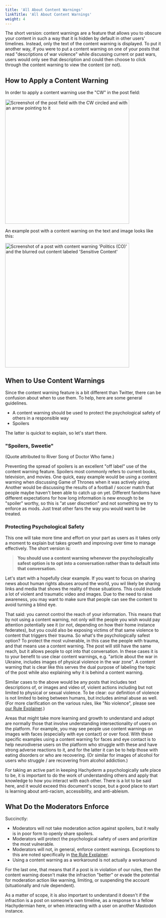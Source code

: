 ```yaml
---
title: 'All About Content Warnings'
linkTitle: 'All About Content Warnings'
weight: 4
---
```


The short version: content warnings are a feature that allows you to
obscure your content in such a way that it is hidden by default in other
users' timelines. Instead, only the text of the content warning is
displayed. To put it another way, if you were to put a content warning on
one of your posts that read "descriptions of war violence" while discussing
current or past wars, users would only see that description and could then
choose to click through the content warning to view the content (or not).

## How to Apply a Content Warning

In order to apply a content warning use the "CW" in the post field:

<img src="../assets/mastodon-content-warning-button.png" 
     width="400"
     alt="Screenshot of the post field with the CW circled and with
          an arrow pointing to it" />

An example post with a content warning on the text and image looks like
this:

<img src="../assets/mastodon-content-warning.png"
     alt="Screenshot of a post with content warning 'Politics (CO)' and the
          blurred out content labeled 'Sensitive Content'"
     width="400"/>

## When to Use Content Warnings

Since the content warning feature is a bit different than Twitter, there
can be confusion about when to use them. To help,
here are some general guidelines.

* A content warning should be used to protect the psychological safety of
  others in a responsible way
* Spoilers

The latter is quickst to explain, so let's start there.

### "Spoilers, Sweetie"

(Quote attributed to River Song of Doctor Who fame.)

Preventing the spread of spoilers is an excellent "off label" use of the
content warning feature. Spoilers most commonly refers to current books,
television, and movies. One quick, easy example would be using a content
warning when discussing Game of Thrones when it was actively airing.
Another would be discussing the results of a football / soccer match that
people maybe haven't been able to catch up on yet. Different fandoms have
different expectations for how long information is new enough to be
"spoiler" worthy, so this is "at user discretion" and not something
we try to enforce as mods. Just treat other fans the way you would
want to be treated.

### Protecting Psychological Safety

This one will take more time and effort on your part as users as it takes
only a moment to explain but takes growth and improving over time to
manage effectively. The short version is:

> **You should use a content warning whenever the psychologically safest
option is to opt into a conversation rather than to default into that
conversation.**

Let's start with a hopefully clear example. If you want to focus on
sharing news about human rights abuses around the world, you wil likely
be sharing links and media that shows the reality of those situations.
This could include a lot of violent and traumatic video and images. Due to
the need to raise awareness, you may want to make sure that people can
see the content to avoid turning a blind eye.


That said: you cannot control the reach of your information.
This means that by not using a content warning, not only will the people
you wish would pay attention potentially see it (or not, depending on how
their home instance federates), but you could also be exposing victims
of that same violence to content that triggers their trauma. So what's the
psychologically safest option? To protect the most vulnerable, in this case
the people with trauma, and that means use a content warning. The post will
still have the same reach, but it allows people to opt into that conversation.
In these cases it is to your benefit to use clear content warnings,
e.g. "article about the war in Ukraine, includes
images of physical violence in the war zone". A content warning that is clear
like this serves the dual purpose of labeling the topic of the post
while also explaining why it is behind a content warning.

Similar cases to the above would be any posts that includes text
descriptions of, or images and video of, violent actions including but not
limited to physical or sexual violence. To be clear: our definition of
violence is not limited to being between humans, but includes animal
abuse as well. (For more clarification on the various rules, like
"No violence", please see [our Rule Explainer](README.md).)

Areas that might take more learning and growth to understand and adopt
are normally those that involve understanding intersectionality of users
on the platform. For example, you may see people use content warnings on
images with faces (especially with eye contact) or over food. With these
specific examples using a content warning for faces and eye contact is to
help neurodiverse users on the platform who struggle with these and have
strong adverse reactions to it, and for the latter it can be to help those
with eating disorders or who are recovering. (Or similar for images of
alcohol for users who struggle / are recovering from alcohol addiction.)

For taking an active part in keeping Hachyderm a psychologically safe
place to be, it is important to do the work of understanding others
and apply that knowledge to how you interact with each other. There is
a lot to be said here, and it would exceed this document's scope, but a good place
to start is learning about anti-racism, accessibility, and anti-ableism.

## What Do the Moderators Enforce

Succinctly:

* Moderators will not take moderation action against spoilers, but
  it really is in poor form to openly share spoilers.
* Moderators will protect the psychological safety of users and prioritize
  the most vulnerable.
* Moderators will not, in general, enforce content warnings.
  Exceptions to this are noted specifically in [the Rule Explainer](README.md).
* Using a content warning as a workaround is not actually a workaround

For the last one, that means that if a post is in violation of our
rules, then the content warning doesn't make the infraction "better"
or evade the potential for moderation action like warning, limiting,
or suspending the account (situationally and rule dependent).

As a matter of scope, it is also important to understand it doesn't
if the infraction is a post on someone's own timeline, 
as a response to a fellow Hachydermian here, or when interacting
with a user on another Mastodon instance.
